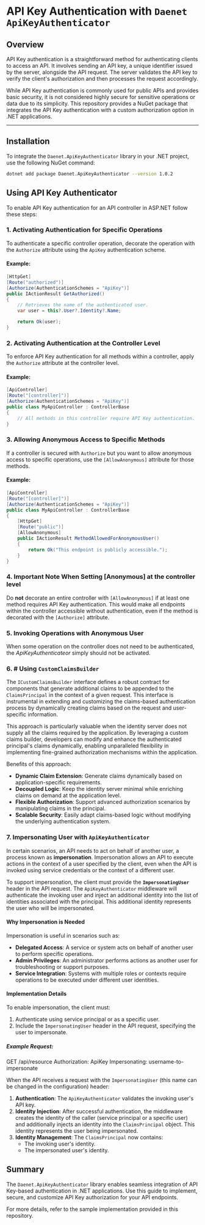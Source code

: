 
# API Key Authentication with `Daenet ApiKeyAuthenticator`

## Overview

API Key authentication is a straightforward method for authenticating clients to access an API. It involves sending an API key, a unique identifier issued by the server, alongside the API request. The server validates the API key to verify the client's authorization and then processes the request accordingly.

While API Key authentication is commonly used for public APIs and provides basic security, it is not considered highly secure for sensitive operations or data due to its simplicity.
This repository provides a NuGet package that integrates the API Key authentication with a custom authorization option in .NET applications.

---

## Installation

To integrate the `Daenet.ApiKeyAuthenticator` library in your .NET project, use the following NuGet command:

```bash
dotnet add package Daenet.ApiKeyAuthenticator --version 1.0.2
```

## Using API Key Authenticator

To enable API Key authentication for an API controller in ASP.NET follow these steps:

### 1. Activating Authentication for Specific Operations

To authenticate a specific controller operation, decorate the operation with the `Authorize` attribute using the `ApiKey` authentication scheme.

#### Example:

```csharp
[HttpGet]
[Route("authorized")]
[Authorize(AuthenticationSchemes = "ApiKey")]
public IActionResult GetAuthorized()
{
    // Retrieves the name of the authenticated user.
    var user = this?.User?.Identity?.Name;

    return Ok(user);
}
```

### 2. Activating Authentication at the Controller Level

To enforce API Key authentication for all methods within a controller, apply the `Authorize` attribute at the controller level.

#### Example:

```csharp
[ApiController]
[Route("[controller]")]
[Authorize(AuthenticationSchemes = "ApiKey")]
public class MyApiController : ControllerBase
{
    // All methods in this controller require API Key authentication.
}
```

### 3. Allowing Anonymous Access to Specific Methods

If a controller is secured with `Authorize` but you want to allow anonymous access to specific operations, use the `[AllowAnonymous]` attribute for those methods.

#### Example:

```csharp
[ApiController]
[Route("[controller]")]
[Authorize(AuthenticationSchemes = "ApiKey")]
public class MyApiController : ControllerBase
{
    [HttpGet]
    [Route("public")]
    [AllowAnonymous]
    public IActionResult MethodAllowedForAnonymousUser()
    {
        return Ok("This endpoint is publicly accessible.");
    }
}
```

### 4. Important Note When Setting [Anonymous] at the controller level

Do **not** decorate an entire controller with `[AllowAnonymous]` if at least one method requires API Key authentication. This would make all endpoints within the controller accessible without authentication, even if the method is decorated with the `[Authorize]` attribute.

### 5. Invoking Operations with Anonymous User
When some operation on the controller does not need to be authenticated, the *ApiKeyAuthenticateor* simply should not be activated.

### 6. # Using `CustomClaimsBuilder` 
The `ICustomClaimsBuilder` interface defines a robust contract for components that generate additional claims to be appended to the `ClaimsPrincipal` in the context of a given request. This interface is instrumental in extending and customizing the claims-based authentication process by dynamically creating claims based on the request and user-specific information.

This approach is particularly valuable when the identity server does not supply all the claims required by the application. By leveraging a custom claims builder, developers can modify and enhance the authenticated principal's claims dynamically, enabling unparalleled flexibility in implementing fine-grained authorization mechanisms within the application.

Benefits of this approach:

- **Dynamic Claim Extension**: Generate claims dynamically based on application-specific requirements.
- **Decoupled Logic**: Keep the identity server minimal while enriching claims on demand at the application level.
- **Flexible Authorization**: Support advanced authorization scenarios by manipulating claims in the principal.
- **Scalable Security**: Easily adapt claims-based logic without modifying the underlying authentication system.

### 7. Impersonating User with `ApiKeyAuthenticator`

In certain scenarios, an API needs to act on behalf of another user, a process known as **impersonation**. Impersonation allows an API to execute actions in the context of a user specified by the client, even when the API is invoked using service credentials or the context of a different user.

To support impersonation, the client must provide the **`ImpersonatingUser`** header in the API request. The `ApiKeyAuthenticator` middleware will authenticate the invoking user and inject an additional identity into the list of identities associated with the principal. This additional identity represents the user who will be impersonated.

#### Why Impersonation is Needed

Impersonation is useful in scenarios such as:
- **Delegated Access**: A service or system acts on behalf of another user to perform specific operations.
- **Admin Privileges**: An administrator performs actions as another user for troubleshooting or support purposes.
- **Service Integration**: Systems with multiple roles or contexts require operations to be executed under different user identities.

#### Implementation Details

To enable impersonation, the client must:
1. Authenticate using service principal or as a specific user.
2. Include the `ImpersonatingUser` header in the API request, specifying the user to impersonate.

##### Example Request:
GET /api/resource Authorization: ApiKey <service-api-key> Impersonating: username-to-impersonate


When the API receives a request with the `ImpersonatingUser` (this name can be changed in the configuration) header:
1. **Authentication**: The `ApiKeyAuthenticator` validates the invoking user's API key.
2. **Identity Injection**: After successful authentication, the middleware creates the identity of the caller (service principal or a specific user) and additionally injects an identity into the `ClaimsPrincipal` object. This identity represents the user being impersonated.
3. **Identity Management**: The `ClaimsPrincipal` now contains:
   - The invoking user's identity.
   - The impersonated user's identity.

     
## Summary

The `Daenet.ApiKeyAuthenticator` library enables seamless integration of API Key-based authentication in .NET applications. Use this guide to implement, secure, and customize API Key authorization for your API endpoints.

For more details, refer to the sample implementation provided in this repository.

